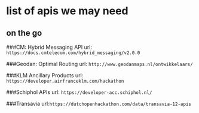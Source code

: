 # list of apis we may need
## on the go
###CM: Hybrid Messaging API
url: `https://docs.cmtelecom.com/hybrid_messaging/v2.0.0`

###Geodan: Optimal Routing
url: `http://www.geodanmaps.nl/ontwikkelaars/`

###KLM Ancillary Products
url: `https://developer.airfranceklm.com/hackathon`

###Schiphol APIs
url: `https://developer-acc.schiphol.nl/`

###Transavia
url:`https://dutchopenhackathon.com/data/transavia-12-apis`
